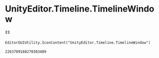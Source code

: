 # UnityEditor.Timeline.TimelineWindow
![](/img/UnityEditor.Timeline.TimelineWindow.png)

``` CSharp
EditorGUIUtility.IconContent("UnityEditor.Timeline.TimelineWindow")
```
```
2263789160270303489
```
